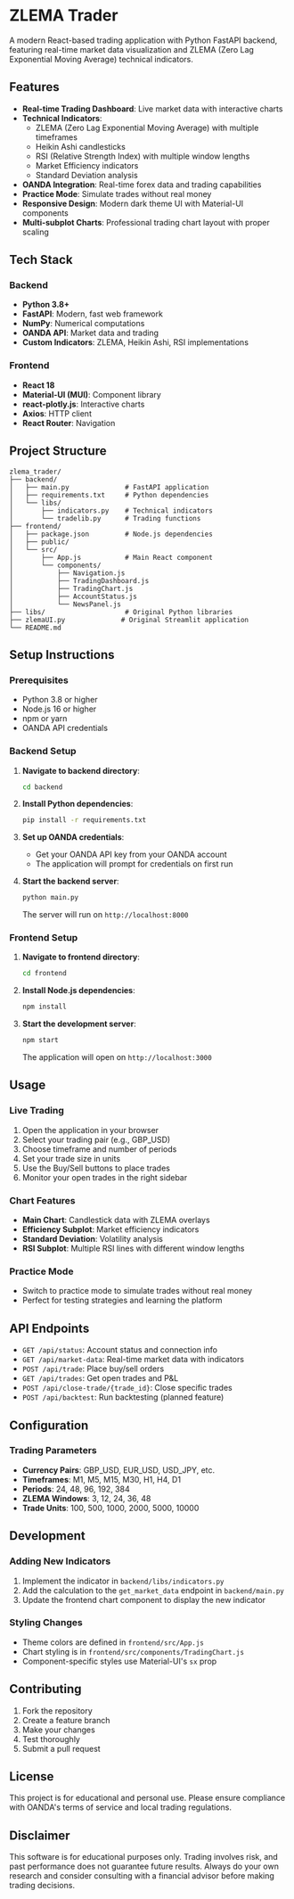 # ZLEMA Trader

A modern React-based trading application with Python FastAPI backend, featuring real-time market data visualization and ZLEMA (Zero Lag Exponential Moving Average) technical indicators.

## Features

- **Real-time Trading Dashboard**: Live market data with interactive charts
- **Technical Indicators**: 
  - ZLEMA (Zero Lag Exponential Moving Average) with multiple timeframes
  - Heikin Ashi candlesticks
  - RSI (Relative Strength Index) with multiple window lengths
  - Market Efficiency indicators
  - Standard Deviation analysis
- **OANDA Integration**: Real-time forex data and trading capabilities
- **Practice Mode**: Simulate trades without real money
- **Responsive Design**: Modern dark theme UI with Material-UI components
- **Multi-subplot Charts**: Professional trading chart layout with proper scaling

## Tech Stack

### Backend
- **Python 3.8+**
- **FastAPI**: Modern, fast web framework
- **NumPy**: Numerical computations
- **OANDA API**: Market data and trading
- **Custom Indicators**: ZLEMA, Heikin Ashi, RSI implementations

### Frontend
- **React 18**
- **Material-UI (MUI)**: Component library
- **react-plotly.js**: Interactive charts
- **Axios**: HTTP client
- **React Router**: Navigation

## Project Structure

```
zlema_trader/
├── backend/
│   ├── main.py              # FastAPI application
│   ├── requirements.txt     # Python dependencies
│   └── libs/
│       ├── indicators.py    # Technical indicators
│       └── tradelib.py      # Trading functions
├── frontend/
│   ├── package.json         # Node.js dependencies
│   ├── public/
│   └── src/
│       ├── App.js           # Main React component
│       └── components/
│           ├── Navigation.js
│           ├── TradingDashboard.js
│           ├── TradingChart.js
│           ├── AccountStatus.js
│           └── NewsPanel.js
├── libs/                    # Original Python libraries
├── zlemaUI.py              # Original Streamlit application
└── README.md
```

## Setup Instructions

### Prerequisites
- Python 3.8 or higher
- Node.js 16 or higher
- npm or yarn
- OANDA API credentials

### Backend Setup

1. **Navigate to backend directory**:
   ```bash
   cd backend
   ```

2. **Install Python dependencies**:
   ```bash
   pip install -r requirements.txt
   ```

3. **Set up OANDA credentials**:
   - Get your OANDA API key from your OANDA account
   - The application will prompt for credentials on first run

4. **Start the backend server**:
   ```bash
   python main.py
   ```
   The server will run on `http://localhost:8000`

### Frontend Setup

1. **Navigate to frontend directory**:
   ```bash
   cd frontend
   ```

2. **Install Node.js dependencies**:
   ```bash
   npm install
   ```

3. **Start the development server**:
   ```bash
   npm start
   ```
   The application will open on `http://localhost:3000`

## Usage

### Live Trading
1. Open the application in your browser
2. Select your trading pair (e.g., GBP_USD)
3. Choose timeframe and number of periods
4. Set your trade size in units
5. Use the Buy/Sell buttons to place trades
6. Monitor your open trades in the right sidebar

### Chart Features
- **Main Chart**: Candlestick data with ZLEMA overlays
- **Efficiency Subplot**: Market efficiency indicators
- **Standard Deviation**: Volatility analysis
- **RSI Subplot**: Multiple RSI lines with different window lengths

### Practice Mode
- Switch to practice mode to simulate trades without real money
- Perfect for testing strategies and learning the platform

## API Endpoints

- `GET /api/status`: Account status and connection info
- `GET /api/market-data`: Real-time market data with indicators
- `POST /api/trade`: Place buy/sell orders
- `GET /api/trades`: Get open trades and P&L
- `POST /api/close-trade/{trade_id}`: Close specific trades
- `POST /api/backtest`: Run backtesting (planned feature)

## Configuration

### Trading Parameters
- **Currency Pairs**: GBP_USD, EUR_USD, USD_JPY, etc.
- **Timeframes**: M1, M5, M15, M30, H1, H4, D1
- **Periods**: 24, 48, 96, 192, 384
- **ZLEMA Windows**: 3, 12, 24, 36, 48
- **Trade Units**: 100, 500, 1000, 2000, 5000, 10000

## Development

### Adding New Indicators
1. Implement the indicator in `backend/libs/indicators.py`
2. Add the calculation to the `get_market_data` endpoint in `backend/main.py`
3. Update the frontend chart component to display the new indicator

### Styling Changes
- Theme colors are defined in `frontend/src/App.js`
- Chart styling is in `frontend/src/components/TradingChart.js`
- Component-specific styles use Material-UI's `sx` prop

## Contributing

1. Fork the repository
2. Create a feature branch
3. Make your changes
4. Test thoroughly
5. Submit a pull request

## License

This project is for educational and personal use. Please ensure compliance with OANDA's terms of service and local trading regulations.

## Disclaimer

This software is for educational purposes only. Trading involves risk, and past performance does not guarantee future results. Always do your own research and consider consulting with a financial advisor before making trading decisions. 